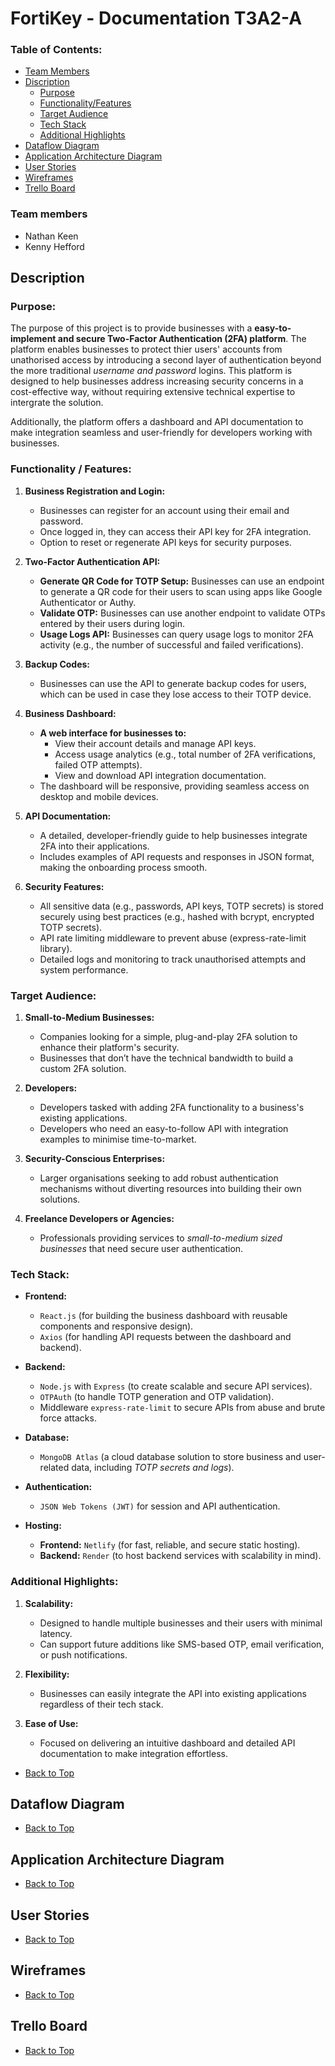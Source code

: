 # FortiKey - Documentation T3A2-A

 ### Table of Contents:

- [Team Members](#team-members)
- [Discription](#description)
    - [Purpose](#purpose)
    - [Functionality/Features](#functionality--features)
    - [Target Audience](#target-audience)
    - [Tech Stack](#tech-stack)
    - [Additional Highlights](#additional-highlights)
- [Dataflow Diagram](#dataflow-diagram)
- [Application Architecture Diagram](#application-architecture-diagram)
- [User Stories](#user-stories)
- [Wireframes](#wireframes)
- [Trello Board](#trello-board)

### Team members

- Nathan Keen
- Kenny Hefford

## Description

### Purpose:
The purpose of this project is to provide businesses with a **easy-to-implement and secure Two-Factor Authentication (2FA) platform**.  The platform enables businesses to protect thier users' accounts from unathorised access by introducing a second layer of authentication beyond the more traditional *username and password* logins.  This platform is designed to help businesses address increasing security concerns in a cost-effective way, without requiring extensive technical expertise to intergrate the solution.  

Additionally, the platform offers a dashboard and API documentation to make integration seamless and user-friendly for developers working with businesses.


### Functionality / Features:

1. **Business Registration and Login:**
    - Businesses can register for an account using their email and password.  
    - Once logged in, they can access their API key for 2FA integration.  
    - Option to reset or regenerate API keys for security purposes.  

2. **Two-Factor Authentication API:**  
    - **Generate QR Code for TOTP Setup:** Businesses can use an endpoint to generate a QR code for their users to scan using apps like Google Authenticator or Authy.  
    - **Validate OTP:** Businesses can use another endpoint to validate OTPs entered by their users during login.  
    - **Usage Logs API:** Businesses can query usage logs to monitor 2FA activity (e.g., the number of successful and failed verifications).  

3. **Backup Codes:** 
    - Businesses can use the API to generate backup codes for users, which can be used in case they lose access to their TOTP device.  

4. **Business Dashboard:**  
    - **A web interface for businesses to:**  
        - View their account details and manage API keys.  
        - Access usage analytics (e.g., total number of 2FA verifications, failed OTP attempts).  
        - View and download API integration documentation.  
    - The dashboard will be responsive, providing seamless access on desktop and mobile devices.  

5. **API Documentation:**  
    - A detailed, developer-friendly guide to help businesses integrate 2FA into their applications.  
    - Includes examples of API requests and responses in JSON format, making the onboarding process smooth.  

6. **Security Features:**  
    - All sensitive data (e.g., passwords, API keys, TOTP secrets) is stored securely using best practices (e.g., hashed with bcrypt, encrypted TOTP secrets).  
    - API rate limiting middleware to prevent abuse (express-rate-limit library).  
    - Detailed logs and monitoring to track unauthorised attempts and system performance.  

### Target Audience:
1. **Small-to-Medium Businesses:**  
    - Companies looking for a simple, plug-and-play 2FA solution to enhance their platform's security.  
    - Businesses that don’t have the technical bandwidth to build a custom 2FA solution.  

2. **Developers:**  
    - Developers tasked with adding 2FA functionality to a business's existing applications.  
    - Developers who need an easy-to-follow API with integration examples to minimise time-to-market.  

3. **Security-Conscious Enterprises:**  
    - Larger organisations seeking to add robust authentication mechanisms without diverting resources into building their own solutions.  

4. **Freelance Developers or Agencies:**  
    - Professionals providing services to *small-to-medium sized businesses* that need secure user authentication.  


### Tech Stack:  

- **Frontend:**
    - `React.js` (for building the business dashboard with reusable components and responsive design).  
    - `Axios` (for handling API requests between the dashboard and backend).  

- **Backend:**  
    - `Node.js` with `Express` (to create scalable and secure API services).  
    - `OTPAuth` (to handle TOTP generation and OTP validation).  
    - Middleware `express-rate-limit` to secure APIs from abuse and brute force attacks.

- **Database:**  
    - `MongoDB Atlas` (a cloud database solution to store business and user-related data, including *TOTP secrets and logs*).  

- **Authentication:**  
    - `JSON Web Tokens (JWT)` for session and API authentication.  

- **Hosting:**  
    - **Frontend:** `Netlify` (for fast, reliable, and secure static hosting).  
    - **Backend:**  `Render` (to host backend services with scalability in mind).  

### Additional Highlights:  
1. **Scalability:**  
    - Designed to handle multiple businesses and their users with minimal latency.  
    - Can support future additions like SMS-based OTP, email verification, or push notifications.  

2. **Flexibility:**  
    - Businesses can easily integrate the API into existing applications regardless of their tech stack.  

3. **Ease of Use:** 
    - Focused on delivering an intuitive dashboard and detailed API documentation to make integration effortless.

- [Back to Top](#table-of-contents)  

## 	Dataflow Diagram

- [Back to Top](#table-of-contents)  

## Application Architecture Diagram

- [Back to Top](#table-of-contents)  

## User Stories

- [Back to Top](#table-of-contents)  

## Wireframes 

- [Back to Top](#table-of-contents)  

## Trello Board

- [Back to Top](#table-of-contents)